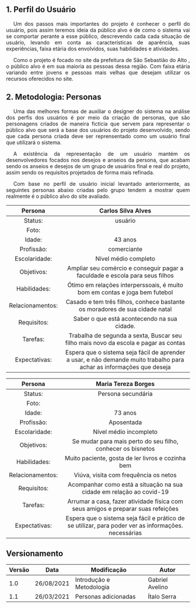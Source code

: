 ## 1. Perfil do Usuário

<p style="text-indent: 20px; text-align: justify">
Um dos passos mais importantes do projeto é conhecer o perfil do usuário, pois assim teremos ideia da público alvo e de como o sistema vai se comportar perante a esse público, descrevendo cada cada situação de usuário, levando em conta as características de aparência, suas experiências, faixa etária dos envolvidos, suas habilidades e atividades.
</p>



<p style="text-indent: 20px; text-align: justify">
Como o projeto é focado no site da <a>prefeitura de São Sebastião do Alto </a>, o público alvo é em sua maioria as pessoas dessa região. Com faixa etária variando entre jovens e pessoas mais velhas que desejam utilizar os recursos oferecidos no site. 
</p>


## 2. Metodologia: Personas

<p style="text-indent: 20px; text-align: justify">
Uma das melhores formas de auxiliar o designer do sistema na análise dos perfis dos usuários é por meio da criação de personas, que são personagens criados de maneira fictícia que servem para representar o público alvo que será a base dos usuários do projeto desenvolvido, sendo que cada persona criada deve ser reprensentado como um usuário final que utilizará o sistema.
</p>

<p style="text-indent: 20px; text-align: justify">
A existência da representação de um usuário mantém os desenvolvedores focados nos desejos e anseios da persona, que acabam sendo os anseios e desejos de um grupo de usuários final e real do projeto, assim sendo os requisitos projetados  de forma mais refinada.
</p>

<p style="text-indent: 20px; text-align: justify">
Com base no perfil de usuário inicial levantado anteriormente, as seguintes personas abaixo criadas pelo grupo tendem a mostrar quem realmente é o público alvo do site avaliado.

|Persona| Carlos Silva Alves|
| :----: | :--------------------------------------: |
|Status: |usuário
|Foto: |
|Idade: |43 anos |
|Profissão: |comerciante| 
|Escolaridade:|Nível médio completo |
|Objetivos:|Ampliar seu comércio e conseguir pagar a faculdade e escola para seus filhos |
|Habilidades:|Ótimo em relações interperssoais, é muito bom em contas e joga bem futebol| 
|Relacionamentos:| Casado e tem três filhos, conhece bastante os moradores de sua cidade natal| 
|Requisitos:| Saber o que está acontecendo na sua cidade. |
Tarefas: |Trabalha de segunda a sexta, Buscar seu filho mais novo da escola e pagar as contas |
|Expectativas:|Espera que o sistema seja fácil de aprender a usar, e não demande muito trabalho para achar as informações que deseja|

|Persona| Maria Tereza Borges| 
| :----: | :--------------------------------------: | 
|Status: |Persona secundária |
|Foto: | 
|Idade: |73 anos | 
|Profissão: |Aposentada|  
|Escolaridade:|Nível médio incompleto | 
|Objetivos:| Se mudar para mais perto do seu filho, conhecer os bisnetos | 
|Habilidades:|Muito paciente, gosta de ler livros e cozinha bem|  
|Relacionamentos:| Viúva, visita com frequência os netos|  
|Requisitos:| Acompanhar como está a situação na sua cidade em relação ao covid-19 | 
|Tarefas: |Arrumar a casa, fazer atividade física com seus amigos e preparar suas refeições| 
|Expectativas:|Espera que o sistema seja fácil e prático de se utilizar, para poder ver as informações. necessárias| 


## Versionamento

| Versão | Data | Modificação | Autor |
|--|--|--|--|
| 1.0 | 26/08/2021 | Introdução e Metodologia |  Gabriel Avelino |
| 1.1 | 26/03/2021 | Personas adicionadas | Ítalo Serra |